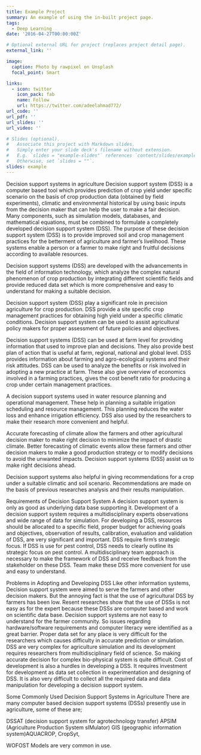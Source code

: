 ```yaml
---
title: Example Project
summary: An example of using the in-built project page.
tags:
  - Deep Learning
date: '2016-04-27T00:00:00Z'

# Optional external URL for project (replaces project detail page).
external_link: ''

image:
  caption: Photo by rawpixel on Unsplash
  focal_point: Smart

links:
  - icon: twitter
    icon_pack: fab
    name: Follow
    url: https://twitter.com/adeelahmad772/
url_code: ''
url_pdf: ''
url_slides: ''
url_video: ''

# Slides (optional).
#   Associate this project with Markdown slides.
#   Simply enter your slide deck's filename without extension.
#   E.g. `slides = "example-slides"` references `content/slides/example-slides.md`.
#   Otherwise, set `slides = ""`.
slides: example
---
```


Decision support systems in agriculture
Decision support system (DSS) is a computer based tool which provides prediction of crop yield under specific scenario on the basis of crop production data (obtained by field experiments), climatic and environmental historical by using basic inputs from the decision maker that can help the user to make a fair decision. Many components, such as simulation models, databases, and mathematical equations, must be combined to formulate a completely developed decision support system (DSS).
The purpose of these decision support system (DSS) is to provide improved soil and crop management practices for the betterment of agriculture and farmer’s livelihood. These systems enable a person or a farmer to make right and fruitful decisions according to available resources.

Decision support systems (DSS) are developed with the advancements in the field of information technology, which analyze the complex natural phenomenon of crop production by integrating different scientific fields and provide reduced data set which is more comprehensive and easy to understand for making a suitable decision.

Decision support system (DSS) play a significant role in precision agriculture for crop production. DSS provide a site specific crop management practices for obtaining high yield under a specific climatic conditions. Decision support system can be used to assist agricultural policy makers for proper assessment of future policies and objectives.

Decision support systems (DSS) can be used at farm level for providing information that used to improve plan and decisions. They also provide best plan of action that is useful at farm, regional, national and global level. DSS provides information about farming and agro-ecological systems and their risk attitudes. DSS can be used to analyze the benefits or risk involved in adopting a new practice at farm. These also give overview of economics involved in a farming practices, gives the cost benefit ratio for producing a crop under certain management practices.

A decision support systems used in water resource planning and operational management. These help in planning a suitable irrigation scheduling and resource management. This planning reduces the water loss and enhance irrigation efficiency. DSS also used by the researchers to make their research more convenient and helpful.

Accurate forecasting of climate allow the farmers and other agricultural decision maker to make right decision to minimize the impact of drastic climate. Better forecasting of climatic events allow these farmers and other decision makers to make a good production strategy or to modify decisions to avoid the unwanted impacts. Decision support systems (DSS) assist us to make right decisions ahead.

Decision support systems also helpful in giving recommendations for a crop under a suitable climatic and soil scenario. Recommendations are made on the basis of previous researches analysis and their results manipulation.

Requirements of Decision Support System
A decision support system is only as good as underlying data base supporting it. Development of a decision support system requires a multidisciplinary experts observations and wide range of data for simulation. For developing a DSS, resources should be allocated to a specific field, proper budget for achieving goals and objectives, observation of results, calibration, evaluation and validation of DSS, are very significant and important. DSS require firm’s strategic focus. If DSS is use for pest control, DSS needs to clearly outline its strategic focus on pest control. A multidisciplinary team approach is necessary to make the framework of DSS and receive feedback from the stakeholder on these DSS. Team make these DSS more convenient for use and easy to understand.

Problems in Adopting and Developing DSS
Like other information systems, Decision support system were aimed to serve the farmers and other decision makers. But the annoying fact is that the use of agricultural DSS by farmers has been low. Resent researches show that the use of DSSs is not easy as for the expert because these DSSs are computer based and work on scientific data base. Decision support systems are not easy to understand for the farmer community. So issues regarding hardware/software requirements and computer literacy were identified as a great barrier. Proper data set for any place is very difficult for the researchers which causes difficulty in accurate prediction or simulation. DSS are very complex for agriculture simulation and its development requires researchers from multidisciplinary field of science. So making accurate decision for complex bio-physical system is quite difficult. Cost of development is also a hurdles in developing a DSS. It requires investment for development as data set collection in experimentation and designing of DSS. It is also very difficult to collect all the required data and data manipulation for developing a decision support system.

Some Commonly Used Decision Support Systems in Agriculture
There are many computer based decision support systems (DSSs) presently use in agriculture, some of these are;

DSSAT (decision support system for agrotechnology transfer)
APSIM (Agriculture Production System sIMulator)
GIS (geographic information system)AQUACROP, CropSyt,

WOFOST Models are very common in use.
